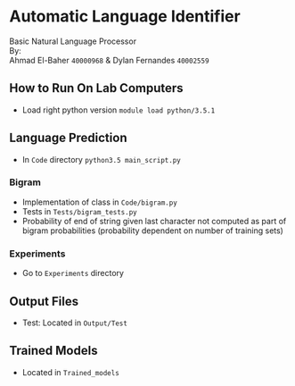 # Automatic Language Identifier
Basic Natural Language Processor  
By:  
Ahmad El-Baher `40000968` & Dylan Fernandes `40002559`

## How to Run On Lab Computers ##  
- Load right python version
`module load python/3.5.1`

## Language Prediction ##
- In `Code` directory
`python3.5 main_script.py`

### Bigram ###
- Implementation of class in `Code/bigram.py`
- Tests in `Tests/bigram_tests.py`
- Probability of end of string given last character not computed as part of bigram probabilities (probability dependent on number of training sets)

### Experiments ###
- Go to `Experiments` directory


## Output Files ##
- Test: Located in `Output/Test`

## Trained Models ##
- Located in `Trained_models`
